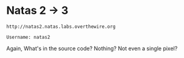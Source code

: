 # Natas 2 -> 3

```
http://natas2.natas.labs.overthewire.org
```

```
Username: natas2
```

Again, What's in the source code? Nothing? Not even a single pixel?
